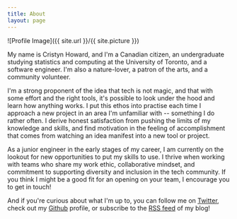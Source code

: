 ```yaml
---
title: About
layout: page
---
```

![Profile Image]({{ site.url }}/{{ site.picture }})

<p>My name is Cristyn Howard, and I'm a Canadian citizen, an undergraduate studying statistics and computing at the University of Toronto, and a software engineer. I'm also a nature-lover, a patron of the arts, and a community volunteer.</p>

<p>I'm a strong proponent of the idea that tech is not magic, and that with some effort and the right tools, it's possible to look under the hood and learn how anything works. I put this ethos into practise each time I approach a new project in an area I'm unfamiliar with -- something I do rather often. I derive honest satisfaction from pushing the limits of my knowledge and skills, and find motivation in the feeling of accomplishment that comes from watching an idea manifest into a new tool or project.</p>

<p>As a junior engineer in the early stages of my career, I am currently on the lookout for new opportunities to put my skills to use. I thrive when working with teams who share my work ethic, collaborative mindset, and commitment to supporting diversity and inclusion in the tech community. If you think I might be a good fit for an opening on your team, I encourage you to get in touch!</p>

<p>And if you're curious about what I'm up to, you can follow me on <a href="http://www.twitter.com/cristynhoward">Twitter</a>, check out my <a href="http://www.github.com/cristynhoward">Github</a> profile, or subscribe to the <a href="https://cristynhoward.github.io/feed.xml">RSS feed</a> of my blog!</p>
